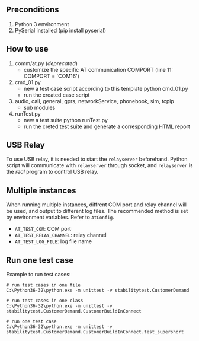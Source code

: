 ## Preconditions

1. Python 3 environment
2. PySerial installed (pip install pyserial)

## How to use

1. comm/at.py (*deprecated*)
   - customize the specific AT communication COMPORT (line 11: COMPORT = 'COM16')
2. cmd_01.py
   - new a test case script according to this template
   python cmd_01.py
   - run the created case script
3. audio, call, general, gprs, networkService, phonebook, sim, tcpip
   - sub modules
4. runTest.py
   - new a test suite
   python runTest.py
   - run the creted test suite and generate a corresponding HTML report

## USB Relay

To use USB relay, it is needed to start the `relayserver` beforehand.
Python script will communicate with `relayserver` through socket, and
`relayserver` is the *real* program to control USB relay.

## Multiple instances

When running multiple instances, diffrent COM port and relay channel will
be used, and output to different log files. The recommended method is set
by environment variables. Refer to `AtConfig`.

* `AT_TEST_COM`: COM port
* `AT_TEST_RELAY_CHANNEL`: relay channel
* `AT_TEST_LOG_FILE`: log file name

## Run one test case

Example to run test cases:

```
# run test cases in one file
C:\Python36-32\python.exe -m unittest -v stabilitytest.CustomerDemand

# run test cases in one class
C:\Python36-32\python.exe -m unittest -v stabilitytest.CustomerDemand.CustomerBuildInConnect

# run one test case
C:\Python36-32\python.exe -m unittest -v stabilitytest.CustomerDemand.CustomerBuildInConnect.test_supershort

```